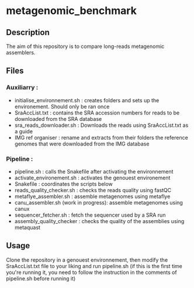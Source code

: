 # metagenomic_benchmark
## Description
The aim of this repository is to compare long-reads metagenomic assemblers.

## Files
### Auxiliarry :
 - initialise_environnement.sh : creates folders and sets up the environement. Should only be ran once
 - SraAccList.txt : contains the SRA accession numbers for reads to be downloaded from the SRA database
 - sra_reads_downloader.sh : Downloads the reads using SraAccList.txt as a guide
 - IMG ref organiser : rename and extracts from their folders the reference genomes that were downloaded from the IMG database

### Pipeline :
 - pipeline.sh : calls the Snakefile after activating the environnement
 - activate_environement.sh : activates the genouest environement 
 - Snakefile : coordinates the scripts below
 - reads_quality_checker.sh : checks the reads quality using fastQC
 - metaflye_assembler.sh : assemble metagenomes using metaflye
 - canu_assembler.sh (work in progress): assemble metagenomes using canux
 - sequencer_fetcher.sh : fetch the sequencer used by a SRA run
 - assembly_quality_checker : checks the quality of the assemblies using metaquast




## Usage
Clone the repository in a genouest environnement, then modify the SraAccList.txt file to your liking and run pipeline.sh (if this is the first time you're running it, you need to follow the instruction in the comments of pipeline.sh before running it)
